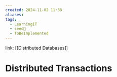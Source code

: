 ```yaml
---
created: 2024-11-02 11:38
aliases: 
tags:
  - LearningIT
  - seed🌱
  - ToBeImplemented
---
```


link: [[Distributed Databases]]

# Distributed Transactions
